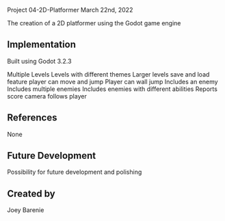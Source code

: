 Project 04-2D-Platformer
March 22nd, 2022

The creation of a 2D platformer using the Godot game engine

## Implementation
Built using Godot 3.2.3

Multiple Levels
Levels with different themes
Larger levels
save and load feature
player can move and jump
Player can wall jump
Includes an enemy
Includes multiple enemies
Includes enemies with different abilities
Reports score
camera follows player

## References
None

## Future Development
Possibility for future development and polishing

## Created by 
Joey Barenie
